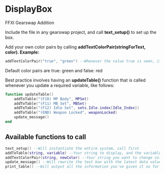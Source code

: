 # DisplayBox
FFXI Gearswap Addition

Include the file in any gearswap project, and call **text_setup()** to set up the box.

Add your own color pairs by calling **addTextColorPair(stringForText, color). Example:** 

```lua
addTextColorPair("true", "green") --Whenever the value true is seen, it will be colored green (Done by default)
```

Default color pairs are true: green and false: red

Best practice involves having an **updateTable()** function that is called whenever you update a required variable, like follows:

```lua
function updateTable()
    addToTable("(F10) MP Body", MPSet)
    addToTable("(F11) MB Set", MBSet)
    addToTable("(F12) Idle Set", sets.Idle.index[Idle_Index])
    addToTable("(END) Weapon Locked", weaponLocked)
    update_message()
end
```

## Available functions to call

```lua
text_setup() --Will instantiate the entire system, call first
addToTable(string, variable) --Your string to display, and the variable it relies on
addTextColorPair(string, newColor) --Your string you want to change color, and the color it should be
update_message() --Will rewrite the text box with the latest data values the system has received
print_table() --Will output all the information you've given it so far
```
